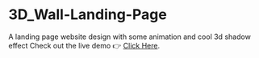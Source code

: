 # 3D_Wall-Landing-Page
A landing page website design with some animation and cool 3d shadow effect
Check out the live demo
👉 [Click Here](https://rohitbrmn.github.io/3D_Wall-Landing-Page/).
